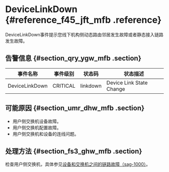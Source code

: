 # DeviceLinkDown {#reference_f45_jft_mfb .reference}

DeviceLinkDown事件提示您线下机构侧动态路由邻居发生故障或者静态接入链路发生故障。

## 告警信息 {#section_qry_ygw_mfb .section}

|事件名称|事件级别|状态码|状态描述|
|----|----|---|----|
|DeviceLinkDown|CRITICAL|linkdown|Device Link State Change|

## 可能原因 {#section_umr_dhw_mfb .section}

-   用户侧交换机设备故障。
-   用户侧交换机配置故障。
-   用户侧交换机和设备的连线问题。

## 处理方法 {#section_fs3_ghw_mfb .section}

检查用户侧交换机，具体参见[设备和交换机之间的链路故障（sag-1000）](intl.zh-CN/智能接入网关硬件版/故障处理/设备和交换机之间的链路故障（SAG-1000）.md#)。


